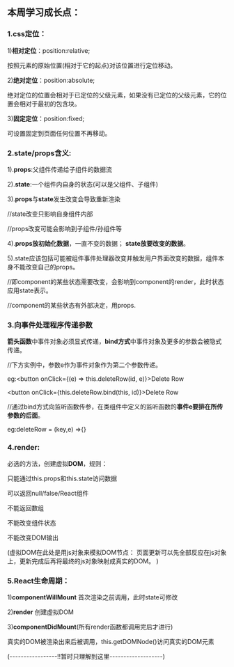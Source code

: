 ## **本周学习成长点**：
  
###   1.**css定位**：
  
  1)**相对定位**：position:relative;
  
  按照元素的原始位置(相对于它的起点)对该位置进行定位移动。
  
  2)**绝对定位**：position:absolute;
  
  绝对定位的位置会相对于已定位的父级元素，如果没有已定位的父级元素，它的位置会相对于最初的包含块。
  
  3)**固定定位**：position:fixed;
  
  可设置固定到页面任何位置不再移动。

### 2.**state/props含义**:
  
  1).**props**:父组件传递给子组件的数据流
  
  2).**state**:一个组件内自身的状态(可以是父组件、子组件)
  
  3).**props**与**state**发生改变会导致重新渲染
  
  //state改变只影响自身组件内部
  
  //props改变可能会影响到子组件/孙组件等
  
  4).**props放初始化数据**，一直不变的数据；
**state放要改变的数据**。
  
  5).state应该包括可能被组件事件处理器改变并触发用户界面改变的数据，组件本身不能改变自己的props。
  
  //即component的某些状态需要改变，会影响到component的render，此时状态应用state表示。
  
  //component的某些状态有外部决定，用props.

  
###   3.**向事件处理程序传递参数**
  
  **箭头函数**中事件对象必须显式传递，**bind方式**中事件对象及更多的参数会被隐式传递。
  
  //下方实例中，参数e作为事件对象作为第二个参数传递。
  
  eg:<button onClick={(e) => this.deleteRow(id, e)}>Delete Row</button>
  
  <button onClick={this.deleteRow.bind(this, id)}>Delete Row</button>
  
  //通过bind方式向监听函数传参，在类组件中定义的监听函数的**事件e要排在所传参数的后面**。
  
  eg:deleteRow = (key,e) =>{}

  
###   4.**render**:
  
  必选的方法，创建虚拟**DOM**，规则：
  
  只能通过this.props和this.state访问数据
  
  可以返回null/false/React组件
  
  不能返回数组
  
  不能改变组件状态
   
   不能改变DOM输出
  
  (虚拟DOM在此处是用js对象来模拟DOM节点：
页面更新可以先全部反应在js对象上，更新完成后再将最终的js对象映射成真实的DOM。
)

  
###   5.**React生命周期**：
  
  1)**componentWillMount**
首次渲染之前调用，此时state可修改
  
  2)**render** 创建虚拟DOM
  
  3)**componentDidMount**(所有render函数都调用完后才进行)
  
  真实的DOM被渲染出来后被调用，this.getDOMNode()访问真实的DOM元素
  
  (-----------------!!暂时只理解到这里-------------------)